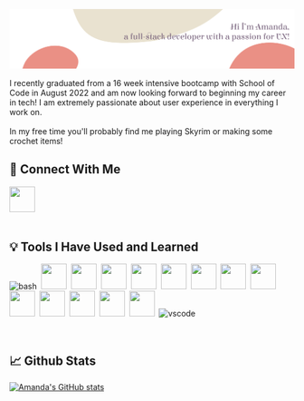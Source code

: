 ![Header](/HeaderSVG.png)
<p>I recently graduated from a 16 week intensive bootcamp with School of Code in August 2022 and am now looking forward to beginning my career in tech! I am extremely passionate about user experience in everything I work on. <br/><br/>In my free time you'll probably find me playing Skyrim or making some crochet items!</p>


<h2>🔗 Connect With Me</h2>

<a href="https://www.linkedin.com/in/amanda-whittaker91">
  <img src="https://cdn.jsdelivr.net/gh/devicons/devicon/icons/linkedin/linkedin-original.svg" width="45" height="45"/>
</a>
<br/><br/>

<h2>💡 Tools I Have Used and Learned</h2>
<p align="left">
<img src="https://cdn.jsdelivr.net/gh/devicons/devicon/icons/bash/bash-original.svg" alt="bash" width="45" height="45"/>&nbsp;
<img src="https://cdn.jsdelivr.net/gh/devicons/devicon/icons/canva/canva-original.svg" width="45" height="45"/>&nbsp;
<img src="https://cdn.jsdelivr.net/gh/devicons/devicon/icons/figma/figma-original.svg" width="45" height="45"/>&nbsp;
<img src="https://cdn.jsdelivr.net/gh/devicons/devicon/icons/git/git-original.svg" width="45" height="45"/>&nbsp;
<img src="https://cdn.jsdelivr.net/gh/devicons/devicon/icons/heroku/heroku-original.svg" width="45" height="45"/>&nbsp;
<img src="https://cdn.jsdelivr.net/gh/devicons/devicon/icons/html5/html5-original.svg" width="45" height="45"/>&nbsp;
<img src="https://cdn.jsdelivr.net/gh/devicons/devicon/icons/javascript/javascript-original.svg" width="45" height="45"/>&nbsp;
<img src="https://cdn.jsdelivr.net/gh/devicons/devicon/icons/jest/jest-plain.svg" width="45" height="45"/>&nbsp;
<img src="https://cdn.jsdelivr.net/gh/devicons/devicon/icons/nodejs/nodejs-original.svg" width="45" height="45"/>&nbsp;
<img src="https://cdn.jsdelivr.net/gh/devicons/devicon/icons/npm/npm-original-wordmark.svg" width="45" height="45"/>&nbsp;
<img src="https://cdn.jsdelivr.net/gh/devicons/devicon/icons/postgresql/postgresql-original.svg" width="45" height="45"/>&nbsp;
<img src="https://cdn.jsdelivr.net/gh/devicons/devicon/icons/react/react-original.svg" width="45" height="45"/>&nbsp;
<img src="https://cdn.jsdelivr.net/gh/devicons/devicon/icons/slack/slack-original.svg" width="45" height="45"/>&nbsp;
<img src="https://cdn.jsdelivr.net/gh/devicons/devicon/icons/trello/trello-plain.svg" width="45" height="45"/>&nbsp;
<img src="https://cdn.jsdelivr.net/gh/devicons/devicon/icons/vscode/vscode-original.svg" alt="vscode" width="45" height="45"/>&nbsp;
</p>
<br/>

<h2>📈 Github Stats</h2>

[![Amanda's GitHub stats](https://github-readme-stats.vercel.app/api?username=mandark1&show_icons=true&theme=radical&count_private=true)](https://github.com/mandark1/github-readme-stats)


